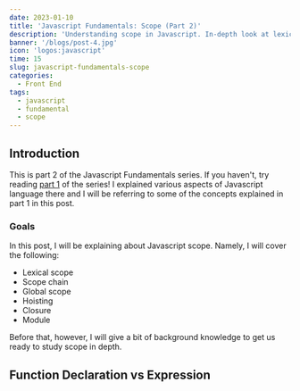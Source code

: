 ```yaml
---
date: 2023-01-10
title: 'Javascript Fundamentals: Scope (Part 2)'
description: 'Understanding scope in Javascript. In-depth look at lexical scope, scope chain, global scope, hoisting, closure and more'
banner: '/blogs/post-4.jpg'
icon: 'logos:javascript'
time: 15
slug: javascript-fundamentals-scope
categories: 
  - Front End
tags:
  - javascript
  - fundamental
  - scope
---
```


## Introduction
This is part 2 of the Javascript Fundamentals series. If you haven't, try reading [part 1](https://khuibeom.com/blog/javascript-fundamentals-what-is-javascript) of the series! I explained various aspects of Javascript language there and I will be referring to some of the concepts explained in part 1 in this post. 

### Goals
In this post, I will be explaining about Javascript scope. Namely, I will cover the following:
- Lexical scope
- Scope chain
- Global scope
- Hoisting
- Closure
- Module

Before that, however, I will give a bit of background knowledge to get us ready to study scope in depth.

## Function Declaration vs Expression
